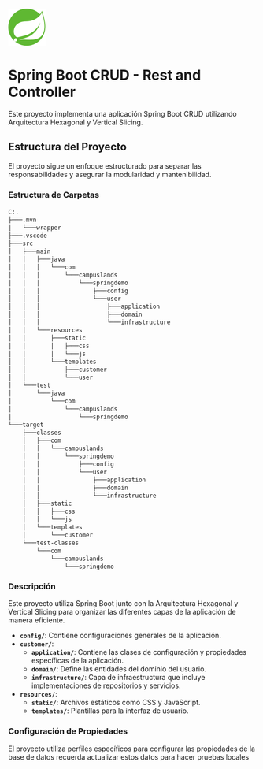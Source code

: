 ![](https://raw.githubusercontent.com/David-Albarracin/README_MATERIALS/main/spring.png)



# Spring Boot CRUD - Rest and Controller

Este proyecto implementa una aplicación Spring Boot CRUD utilizando Arquitectura Hexagonal y Vertical Slicing.

## Estructura del Proyecto

El proyecto sigue un enfoque estructurado para separar las responsabilidades y asegurar la modularidad y mantenibilidad.

### Estructura de Carpetas

```
C:.
├───.mvn
│   └───wrapper
├───.vscode
├───src
│   ├───main
│   │   ├───java
│   │   │   └───com
│   │   │       └───campuslands
│   │   │           └───springdemo
│   │   │               ├───config
│   │   │               └───user
│   │   │                   ├───application
│   │   │                   ├───domain
│   │   │                   └───infrastructure
│   │   └───resources
│   │       ├───static
│   │       │   ├───css
│   │       │   └───js
│   │       └───templates
│   │           ├───customer
│   │           └───user
│   └───test
│       └───java
│           └───com
│               └───campuslands
│                   └───springdemo
└───target
    ├───classes
    │   ├───com
    │   │   └───campuslands
    │   │       └───springdemo
    │   │           ├───config
    │   │           └───user
    │   │               ├───application
    │   │               ├───domain
    │   │               └───infrastructure
    │   ├───static
    │   │   ├───css
    │   │   └───js
    │   └───templates
    │       └───customer
    └───test-classes
        └───com
            └───campuslands
                └───springdemo
```

### Descripción

Este proyecto utiliza Spring Boot junto con la Arquitectura Hexagonal y Vertical Slicing para organizar las diferentes capas de la aplicación de manera eficiente.

- **`config/`**: Contiene configuraciones generales de la aplicación.
- **`customer/`**:
  - **`application/`**: Contiene las clases de configuración y propiedades específicas de la aplicación.
  - **`domain/`**: Define las entidades del dominio del usuario.
  - **`infrastructure/`**: Capa de infraestructura que incluye implementaciones de repositorios y servicios.
- **`resources/`**:
  - **`static/`**: Archivos estáticos como CSS y JavaScript.
  - **`templates/`**: Plantillas para la interfaz de usuario.

### Configuración de Propiedades

El proyecto utiliza perfiles específicos para configurar las propiedades de la base de datos recuerda actualizar estos datos para hacer pruebas locales 
